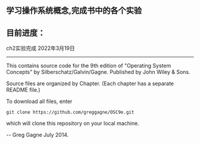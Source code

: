 ## 学习操作系统概念,完成书中的各个实验
## 目前进度：
ch2实验完成 2022年3月19日

********************************************************
This contains source code for the 9th edition of
"Operating System Concepts" by Silberschatz/Galvin/Gagne.
Published by John Wiley & Sons.

Source files are organized by Chapter. (Each chapter has a
separate README file.)

To download all files, enter

    git clone https://github.com/greggagne/OSC9e.git

which will clone this repository on your local machine.

-- Greg Gagne July 2014.
